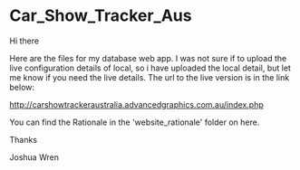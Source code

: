 # Car_Show_Tracker_Aus

Hi there

Here are the files for my database web app. I was not sure if to upload the live configuration details of local, so i have uploaded the local detail, but let me know if you need the live details.
The url to the live version is in the link below:

http://carshowtrackeraustralia.advancedgraphics.com.au/index.php

You can find the Rationale in the 'website_rationale' folder on here.

Thanks

Joshua Wren
